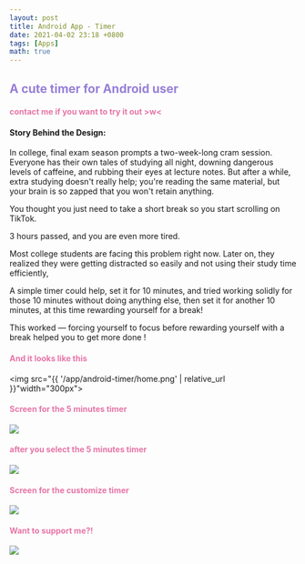 ```yaml
---
layout: post
title: Android App - Timer
date: 2021-04-02 23:18 +0800
tags: [Apps]
math: true
---
```


<!-- Global site tag (gtag.js) - Google Analytics -->
  <script async src="https://www.googletagmanager.com/gtag/js?id=G-TG0XJZG53F"></script>
  <script>
    window.dataLayer = window.dataLayer || [];
    function gtag(){dataLayer.push(arguments);}
    gtag('js', new Date());

    gtag('config', 'G-TG0XJZG53F');
  </script>


## <font color= 977FD7> A cute timer for Android user</font>

#### <font color= E675A7> contact me if you want to try it out >w<</font>

#### Story Behind the Design:

In college, final exam season prompts a two-week-long cram session. Everyone has their own tales of studying all night, downing dangerous levels of caffeine, and rubbing their eyes at lecture notes. But after a while, extra studying doesn't really help; you're reading the same material, but your brain is so zapped that you won't retain anything.

You thought you just need to take a short break so you start scrolling on TikTok.

3 hours passed, and you are even more tired.

Most college students are facing this problem right now. Later on, they realized they were getting distracted so easily and not using their study time efficiently,

A simple timer could help, set it for 10 minutes, and tried working solidly for those 10 minutes without doing anything else, then set it for another 10 minutes, at this time rewarding yourself for a break!

This worked — forcing yourself to focus before rewarding yourself with a break helped you to get more done !

#### <font color= E675A7> And it looks like this </font>

<img src="{{ '/app/android-timer/home.png' | relative_url }}"width="300px">

#### <font color= E675A7> Screen for the 5 minutes timer </font>

<img src="{{ '/app/android-timer/screen5min.gif' | relative_url }}">

#### <font color= E675A7> after you select the 5 minutes timer </font>

<img src="{{ '/app/android-timer/screen5minhome.png' | relative_url }}">

#### <font color= E675A7> Screen for the customize timer </font>

<img src="{{ '/app/android-timer/screencusplay.gif' | relative_url }}">

#### <font color= E675A7> Want to support me?! </font>

<img src="{{ '/app/android-timer/supporrt.png' | relative_url }}">
